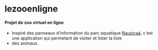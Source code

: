 # lezooenligne
#### Projet de zoo virtuel en ligne
- Inspiré des panneaux d’information du parc aquatique [Nausicaà](https://www.nausicaa.fr/), c'est une application qui permetant de visiter et lister la liste
- des animaux.
